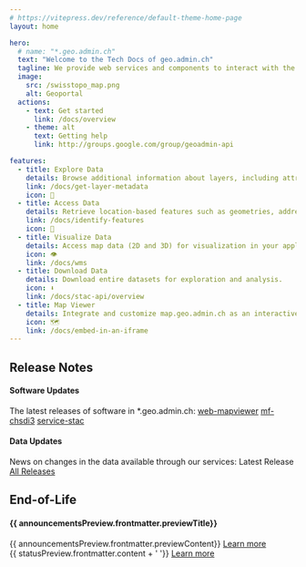 ```yaml
---
# https://vitepress.dev/reference/default-theme-home-page
layout: home

hero:
  # name: "*.geo.admin.ch"
  text: "Welcome to the Tech Docs of geo.admin.ch"
  tagline: We provide web services and components to interact with the Federal Spatial Data Infrastructure (FSDI). The tech docs are dedicated to developers using these services.
  image:
    src: /swisstopo_map.png
    alt: Geoportal
  actions:
    - text: Get started
      link: /docs/overview
    - theme: alt
      text: Getting help
      link: http://groups.google.com/group/geoadmin-api

features:
  - title: Explore Data
    details: Browse additional information about layers, including attributes and other metadata.
    link: /docs/get-layer-metadata
    icon: 🧭
  - title: Access Data
    details: Retrieve location-based features such as geometries, addresses and elevation.
    link: /docs/identify-features
    icon: 🔎
  - title: Visualize Data
    details: Access map data (2D and 3D) for visualization in your application.
    icon: 👁
    link: /docs/wms
  - title: Download Data
    details: Download entire datasets for exploration and analysis.
    icon: ⬇️
    link: /docs/stac-api/overview
  - title: Map Viewer
    details: Integrate and customize map.geo.admin.ch as an interactive map in your webpage.
    icon: 🗺️
    link: /docs/embed-in-an-iframe
---
```


<script setup>
import { onMounted, onUnmounted, h, createApp } from 'vue'
import { data as releases } from './scripts/releases-content.data.ts'
import { data as status } from './scripts/status.data.ts'
import { data as announcements } from './scripts/announcements.data.ts'
import StatusBanner from './components/StatusBanner.vue'

const lastRelease = releases.at(0)
const statusPreview = status[0]
const announcementsPreview = announcements[0]


let statusContainer = null;
let app = null;
// Initiate and attach StatusBanner to the header, if type is 'warning' or 'danger'
onMounted(() => {
  if (statusPreview.frontmatter.type !== 'warning' && statusPreview.frontmatter.type !== 'danger' ) return;
  const headerContainer = document.querySelector('.VPNav');
  statusContainer = document.createElement('div');
  statusContainer.className = 'status-container';

  if (headerContainer && headerContainer.parentNode) {
    headerContainer.parentNode.insertBefore(statusContainer, headerContainer.nextSibling);

    app = createApp({
      render: () => h(StatusBanner, {
        status: statusPreview.frontmatter
      })
    });
    
    app.mount(statusContainer);
  }
})

onUnmounted(() => {
  // Clean up when user leaves the page
  if (app) {
    app.unmount();
  }
  
  if (statusContainer && statusContainer.parentNode) {
    statusContainer.parentNode.removeChild(statusContainer);
  }
})

</script>
<div class="home-container">
  <div class="releases-container">
    <h2 id="home-container-h2">Release Notes</h2>
    <div class="releases-container-cols">
      <div class="home-container-col">
        <h4>Software Updates</h4>
        <span>The latest releases of software in *.geo.admin.ch:</span>
        <a class="vp-external-link-icon link" href="https://github.com/geoadmin/web-mapviewer/releases">web-mapviewer</a>
        <a class="vp-external-link-icon link" href="https://github.com/geoadmin/mf-chsdi3/releases">mf-chsdi3</a>
        <a class="vp-external-link-icon link" href="https://github.com/geoadmin/service-stac/releases">service-stac</a>
      </div>
      <div class="home-container-col">
        <h4>Data Updates</h4>
        <span>News on changes in the data available through our services:</span>
        <a :href="lastRelease.url">Latest Release</a>
        <a href="/releases/release-notes">All Releases</a>
      </div>
    </div>
  </div>
  <div class="announcements-container">
    <h2 id="home-container-h2">End-of-Life</h2>
    <div class="home-container-col">
      <h4>{{ announcementsPreview.frontmatter.previewTitle}}</h4>
      <span>{{ announcementsPreview.frontmatter.previewContent}}</span>
      <a href="/page/end-of-life">Learn more</a>
    </div>
  </div>
</div>
<div class="home-status-container" v-if="statusPreview.frontmatter.type === 'info'">
  <span class="status-content-text">{{ statusPreview.frontmatter.content + ' '}}</span>
  <a href="/page/status">Learn more</a>
</div>
